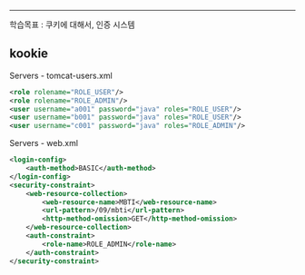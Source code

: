 <hr>

학습목표 : 쿠키에 대해서, 인증 시스템

## kookie


Servers - tomcat-users.xml
```xml
<role rolename="ROLE_USER"/>
<role rolename="ROLE_ADMIN"/>
<user username="a001" password="java" roles="ROLE_USER"/>
<user username="b001" password="java" roles="ROLE_USER"/>
<user username="c001" password="java" roles="ROLE_ADMIN"/>
```

Servers - web.xml
```xml
<login-config>
	<auth-method>BASIC</auth-method>
</login-config>
<security-constraint>
	<web-resource-collection>
		<web-resource-name>MBTI</web-resource-name>
		<url-pattern>/09/mbti</url-pattern>
		<http-method-omission>GET</http-method-omission>
	</web-resource-collection>
	<auth-constraint>
		<role-name>ROLE_ADMIN</role-name>
	</auth-constraint>
</security-constraint>
```

